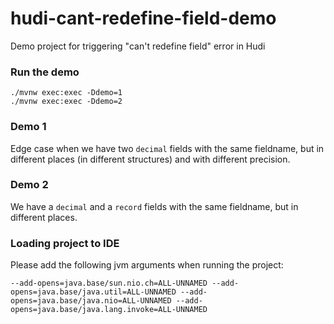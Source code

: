 # hudi-cant-redefine-field-demo
Demo project for triggering "can't redefine field" error in Hudi

### Run the demo

```shell
./mvnw exec:exec -Ddemo=1
./mvnw exec:exec -Ddemo=2
```

### Demo 1
Edge case when we have two `decimal` fields with the same fieldname, but in different places (in different structures)
and with different precision.

### Demo 2
We have a `decimal` and a `record` fields with the same fieldname, but in different places.

### Loading project to IDE

Please add the following jvm arguments when running the project:
```shell
--add-opens=java.base/sun.nio.ch=ALL-UNNAMED --add-opens=java.base/java.util=ALL-UNNAMED --add-opens=java.base/java.nio=ALL-UNNAMED --add-opens=java.base/java.lang.invoke=ALL-UNNAMED
```